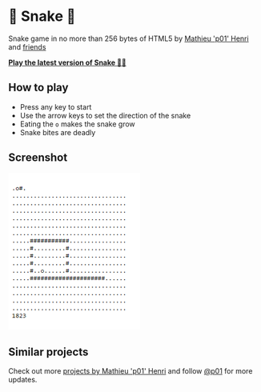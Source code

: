 # 🐍 Snake 🐍

Snake game in no more than 256 bytes of HTML5 by [Mathieu 'p01' Henri](http://www.p01.org) and [friends](https://github.com/p01/snake/graphs/contributors)

[**Play the latest version of Snake 🍎🐍**](https://rawgit.com/p01/snake/master/index.html)


## How to play 

* Press any key to start
* Use the arrow keys to set the direction of the snake
* Eating the `o` makes the snake grow
* Snake bites are deadly

## Screenshot
![Screenshot of Snake](screenshot.png)

## Similar projects

Check out more [projects by Mathieu 'p01' Henri](http://www.p01.org) and follow [@p01](https://twitter.com/p01) for more updates.
